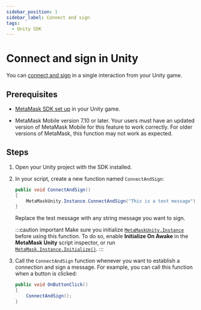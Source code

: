 ```yaml
---
sidebar_position: 1
sidebar_label: Connect and sign
tags:
  - Unity SDK
---
```


# Connect and sign in Unity

You can [connect and sign](../../../sign-data/connect-and-sign.md) in a single interaction from your Unity game.

## Prerequisites

- [MetaMask SDK set up](index.md) in your Unity game.

- MetaMask Mobile version 7.10 or later.
  Your users must have an updated version of MetaMask Mobile for this feature to work correctly.
  For older versions of MetaMask, this function may not work as expected.

## Steps

1. Open your Unity project with the SDK installed.

2. In your script, create a new function named `ConnectAndSign`:

    ```csharp
    public void ConnectAndSign()
    {
        MetaMaskUnity.Instance.ConnectAndSign("This is a test message");
    }
    ```

    Replace the test message with any string message you want to sign.

    :::caution important
    Make sure you initialize [`MetaMaskUnity.Instance`](../../../../reference/sdk-unity-api.md#instance)
    before using this function.
    To do so, enable **Initialize On Awake** in the **MetaMask Unity** script inspector, or run
    [`MetaMask.Instance.Initialize()`](../../../../reference/sdk-unity-api.md#initialize).
    :::

3. Call the `ConnectAndSign` function whenever you want to establish a connection and sign a message.
    For example, you can call this function when a button is clicked:

    ```csharp
    public void OnButtonClick()
    {
        ConnectAndSign();
    }
    ```

